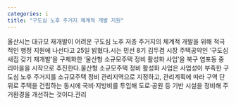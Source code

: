 ```yaml
---
categories: i
title: "구도심 노후 주거지 체계적 개발 지원"
---
```

울산시는 대규모 재개발이 어려운 구도심 노후 저층 주거지의 체계적 개발을 위해 적극적인 행정 지원에 나선다고 25일 밝혔다.시는 민선 8기 김두겸 시장 주택공약인 ‘구도심 새집 갖기 재개발’을 구체화한 ‘울산형 소규모주택 정비 활성화 사업’을 북구 염포동 중리마을을 시작으로 추진한다.울산형 소규모주택 정비 활성화 사업은 사업성이 부족한 구도심 노후 주거지를 소규모주택 정비 관리지역으로 지정하고, 관리계획에 따라 구역 단위로 주택을 건립하는 동시에 국비·지방비를 투입해 도로·공원 등 기반 시설을 정비해 주거환경을 개선하는 것이다.관리